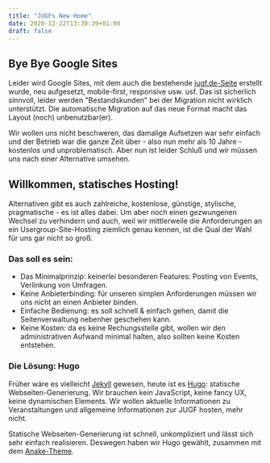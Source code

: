 ```yaml
---
title: "JUGFs New Home"
date: 2020-12-22T13:39:39+01:00
draft: false
---
```


## Bye Bye Google Sites

Leider wird Google Sites, mit dem auch die bestehende [jugf.de-Seite](http://sites.google.com/site/jugffm/) erstellt wurde, neu aufgesetzt, mobile-first, responsive usw. usf. Das ist sicherlich sinnvoll, leider werden "Bestandskunden" bei der Migration nicht wirklich unterstützt. Die automatische Migration auf das neue Format macht das Layout (noch) unbenutzbar(er).  

Wir wollen uns nicht beschweren, das damalige Aufsetzen war sehr einfach und der Betrieb war die ganze Zeit über - also nun mehr als 10 Jahre - kostenlos und unproblematisch. Aber nun ist leider Schluß und wir müssen uns nach einer Alternative umsehen.

## Willkommen, statisches Hosting!

Alternativen gibt es auch zahlreiche, kostenlose, günstige, stylische, pragmatische - es ist alles dabei. Um aber noch einen gezwungenen Wechsel zu verhindern und auch, weil wir mittlerweile die Anforderungen an ein Usergroup-Site-Hosting ziemlich genau kennen, ist die Qual der Wahl für uns gar nicht so groß.

### Das soll es sein:

* Das Minimalprinzip: keinerlei besonderen Features: Posting von Events, Verlinkung von Umfragen.
* Keine Anbieterbinding: für unseren simplen Anforderungen müssen wir uns nicht an einen Anbieter binden. 
* Einfache Bedienung: es soll schnell & einfach gehen, damit die Seitenverwaltung nebenher geschehen kann.
* Keine Kosten: da es keine Rechungsstelle gibt, wollen wir den administrativen Aufwand minimal halten, also sollten keine Kosten entstehen.

### Die Lösung: Hugo

Früher wäre es vielleicht [Jekyll](https://jekyllrb.com/) gewesen, heute ist es [Hugo](https://gohugo.io/): statische Webseiten-Generierung. Wir brauchen kein JavaScript, keine fancy UX, keine dynamischen Elements. Wir wollen aktuelle Informationen zu Veranstaltungen und allgemeine Informationen zur JUGF hosten, mehr nicht.  

Statische Webseiten-Generierung ist schnell, unkompliziert und lässt sich sehr einfach realisieren. Deswegen haben wir Hugo gewählt, zusammen mit dem [Anake-Theme](https://themes.gohugo.io//theme/gohugo-theme-ananke/).
